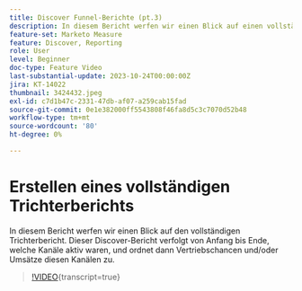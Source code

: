 ```yaml
---
title: Discover Funnel-Berichte (pt.3)
description: In diesem Bericht werfen wir einen Blick auf einen vollständigen Trichterbericht. Dieser Discover-Bericht verfolgt von Anfang bis Ende, welche Kanäle aktiv waren, und ordnet dann Vertriebschancen und/oder Umsätze diesen Kanälen zu.
feature-set: Marketo Measure
feature: Discover, Reporting
role: User
level: Beginner
doc-type: Feature Video
last-substantial-update: 2023-10-24T00:00:00Z
jira: KT-14022
thumbnail: 3424432.jpeg
exl-id: c7d1b47c-2331-47db-af07-a259cab15fad
source-git-commit: 0e1e382000ff5543808f46fa8d5c3c7070d52b48
workflow-type: tm+mt
source-wordcount: '80'
ht-degree: 0%

---
```


# Erstellen eines vollständigen Trichterberichts

In diesem Bericht werfen wir einen Blick auf den vollständigen Trichterbericht. Dieser Discover-Bericht verfolgt von Anfang bis Ende, welche Kanäle aktiv waren, und ordnet dann Vertriebschancen und/oder Umsätze diesen Kanälen zu.

>[!VIDEO](https://video.tv.adobe.com/v/3443760/?learn=on&captions=ger){transcript=true}
